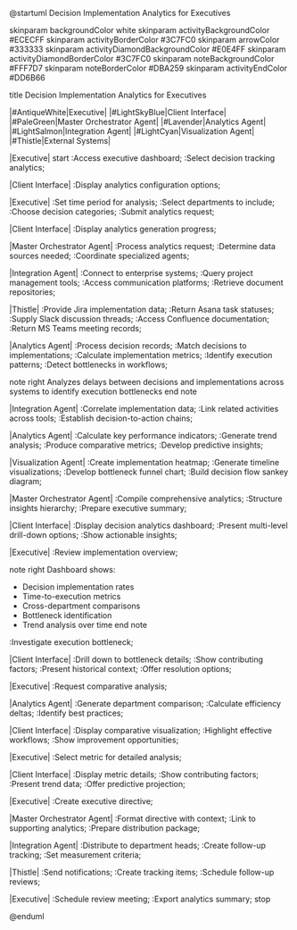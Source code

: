 @startuml Decision Implementation Analytics for Executives

skinparam backgroundColor white
skinparam activityBackgroundColor #ECECFF
skinparam activityBorderColor #3C7FC0
skinparam arrowColor #333333
skinparam activityDiamondBackgroundColor #E0E4FF
skinparam activityDiamondBorderColor #3C7FC0
skinparam noteBackgroundColor #FFF7D7
skinparam noteBorderColor #DBA259
skinparam activityEndColor #DD6B66

title Decision Implementation Analytics for Executives

|#AntiqueWhite|Executive|
|#LightSkyBlue|Client Interface|
|#PaleGreen|Master Orchestrator Agent|
|#Lavender|Analytics Agent|
|#LightSalmon|Integration Agent|
|#LightCyan|Visualization Agent|
|#Thistle|External Systems|

|Executive|
start
:Access executive dashboard;
:Select decision tracking analytics;

|Client Interface|
:Display analytics configuration options;

|Executive|
:Set time period for analysis;
:Select departments to include;
:Choose decision categories;
:Submit analytics request;

|Client Interface|
:Display analytics generation progress;

|Master Orchestrator Agent|
:Process analytics request;
:Determine data sources needed;
:Coordinate specialized agents;

|Integration Agent|
:Connect to enterprise systems;
:Query project management tools;
:Access communication platforms;
:Retrieve document repositories;

|Thistle|
:Provide Jira implementation data;
:Return Asana task statuses;
:Supply Slack discussion threads;
:Access Confluence documentation;
:Return MS Teams meeting records;

|Analytics Agent|
:Process decision records;
:Match decisions to implementations;
:Calculate implementation metrics;
:Identify execution patterns;
:Detect bottlenecks in workflows;

note right
  Analyzes delays between decisions
  and implementations across systems
  to identify execution bottlenecks
end note

|Integration Agent|
:Correlate implementation data;
:Link related activities across tools;
:Establish decision-to-action chains;

|Analytics Agent|
:Calculate key performance indicators;
:Generate trend analysis;
:Produce comparative metrics;
:Develop predictive insights;

|Visualization Agent|
:Create implementation heatmap;
:Generate timeline visualizations;
:Develop bottleneck funnel chart;
:Build decision flow sankey diagram;

|Master Orchestrator Agent|
:Compile comprehensive analytics;
:Structure insights hierarchy;
:Prepare executive summary;

|Client Interface|
:Display decision analytics dashboard;
:Present multi-level drill-down options;
:Show actionable insights;

|Executive|
:Review implementation overview;

note right
  Dashboard shows:
  - Decision implementation rates
  - Time-to-execution metrics
  - Cross-department comparisons
  - Bottleneck identification
  - Trend analysis over time
end note

:Investigate execution bottleneck;

|Client Interface|
:Drill down to bottleneck details;
:Show contributing factors;
:Present historical context;
:Offer resolution options;

|Executive|
:Request comparative analysis;

|Analytics Agent|
:Generate department comparison;
:Calculate efficiency deltas;
:Identify best practices;

|Client Interface|
:Display comparative visualization;
:Highlight effective workflows;
:Show improvement opportunities;

|Executive|
:Select metric for detailed analysis;

|Client Interface|
:Display metric details;
:Show contributing factors;
:Present trend data;
:Offer predictive projection;

|Executive|
:Create executive directive;

|Master Orchestrator Agent|
:Format directive with context;
:Link to supporting analytics;
:Prepare distribution package;

|Integration Agent|
:Distribute to department heads;
:Create follow-up tracking;
:Set measurement criteria;

|Thistle|
:Send notifications;
:Create tracking items;
:Schedule follow-up reviews;

|Executive|
:Schedule review meeting;
:Export analytics summary;
stop

@enduml